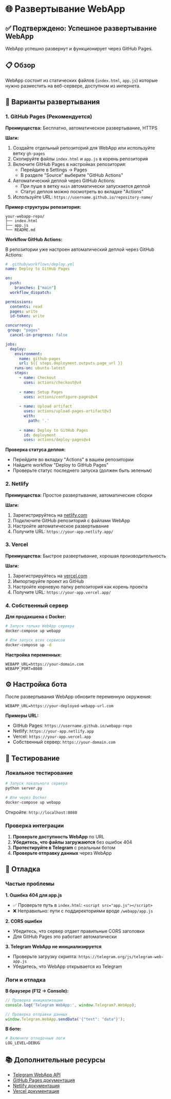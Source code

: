 # 🌐 Развертывание WebApp

## ✅ Подтверждено: Успешное развертывание WebApp
WebApp успешно развернут и функционирует через GitHub Pages.
## 📋 Обзор

WebApp состоит из статических файлов (`index.html`, `app.js`) которые нужно разместить на веб-сервере, доступном из интернета.

## 🚀 Варианты развертывания

### 1. GitHub Pages (Рекомендуется)

**Преимущества:** Бесплатно, автоматическое развертывание, HTTPS

**Шаги:**
1. Создайте отдельный репозиторий для WebApp или используйте ветку `gh-pages`
2. Скопируйте файлы `index.html` и `app.js` в корень репозитория
3. Включите GitHub Pages в настройках репозитория:
   - Перейдите в Settings → Pages
   - В разделе "Source" выберите "GitHub Actions"
4. Автоматический деплой через GitHub Actions:
   - При пуше в ветку `main` автоматически запускается деплой
   - Статус деплоя можно посмотреть во вкладке "Actions"
5. Используйте URL: `https://username.github.io/repository-name/`

**Пример структуры репозитория:**
```
your-webapp-repo/
├── index.html
├── app.js
└── README.md
```

**Workflow GitHub Actions:**

В репозитории уже настроен автоматический деплой через GitHub Actions:

```yaml
# .github/workflows/deploy.yml
name: Deploy to GitHub Pages

on:
  push:
    branches: ["main"]
  workflow_dispatch:

permissions:
  contents: read
  pages: write
  id-token: write

concurrency:
 group: "pages"
  cancel-in-progress: false

jobs:
  deploy:
    environment:
      name: github-pages
      url: ${{ steps.deployment.outputs.page_url }}
    runs-on: ubuntu-latest
    steps:
      - name: Checkout
        uses: actions/checkout@v4
        
      - name: Setup Pages
        uses: actions/configure-pages@v4
        
      - name: Upload artifact
        uses: actions/upload-pages-artifact@v3
        with:
          path: '.'
          
      - name: Deploy to GitHub Pages
        id: deployment
        uses: actions/deploy-pages@v4
```

**Проверка статуса деплоя:**
- Перейдите во вкладку "Actions" в вашем репозитории
- Найдите workflow "Deploy to GitHub Pages"
- Проверьте статус последнего запуска (должен быть зеленым)

### 2. Netlify

**Преимущества:** Простое развертывание, автоматические сборки

**Шаги:**
1. Зарегистрируйтесь на [netlify.com](https://netlify.com)
2. Подключите GitHub репозиторий с файлами WebApp
3. Настройте автоматическое развертывание
4. Получите URL: `https://your-app.netlify.app/`

### 3. Vercel

**Преимущества:** Быстрое развертывание, хорошая производительность

**Шаги:**
1. Зарегистрируйтесь на [vercel.com](https://vercel.com)
2. Импортируйте проект из GitHub
3. Настройте корневую папку репозитория как корень проекта
4. Получите URL: `https://your-app.vercel.app/`

### 4. Собственный сервер

**Для продакшена с Docker:**

```bash
# Запуск только WebApp сервера
docker-compose up webapp

# Или запуск всех сервисов
docker-compose up -d
```

**Настройка переменных:**
```env
WEBAPP_URL=https://your-domain.com
WEBAPP_PORT=8080
```

## ⚙️ Настройка бота

После развертывания WebApp обновите переменную окружения:

```env
WEBAPP_URL=https://your-deployed-webapp-url.com
```

**Примеры URL:**
- GitHub Pages: `https://username.github.io/webapp-repo`
- Netlify: `https://your-app.netlify.app`
- Vercel: `https://your-app.vercel.app`
- Собственный сервер: `https://your-domain.com`

## 🧪 Тестирование

### Локальное тестирование

```bash
# Запуск локального сервера
python server.py

# Или через Docker
docker-compose up webapp
```

Откройте: `http://localhost:8080`

### Проверка интеграции

1. **Проверьте доступность WebApp** по URL
2. **Убедитесь, что файлы загружаются** без ошибок 404
3. **Протестируйте в Telegram** с реальным ботом
4. **Проверьте отправку данных** через WebApp

## 🔧 Отладка

### Частые проблемы

**1. Ошибка 404 для app.js**
- ✅ Проверьте путь в `index.html`: `<script src="app.js"></script>`
- ❌ Неправильно: пути с поддиректориями вроде `/webapp/app.js`

**2. CORS ошибки**
- Убедитесь, что сервер отдает правильные CORS заголовки
- Для GitHub Pages это работает автоматически

**3. Telegram WebApp не инициализируется**
- Проверьте загрузку скрипта: `https://telegram.org/js/telegram-web-app.js`
- Убедитесь, что WebApp открывается из Telegram

### Логи и отладка

**В браузере (F12 → Console):**
```javascript
// Проверка инициализации
console.log('Telegram WebApp:', window.Telegram?.WebApp);

// Проверка отправки данных
window.Telegram.WebApp.sendData('{"test": "data"}');
```

**В боте:**
```python
# Включите отладочные логи
LOG_LEVEL=DEBUG
```

## 📚 Дополнительные ресурсы

- [Telegram WebApp API](https://core.telegram.org/bots/webapps)
- [GitHub Pages документация](https://pages.github.com/)
- [Netlify документация](https://docs.netlify.com/)
- [Vercel документация](https://vercel.com/docs)

